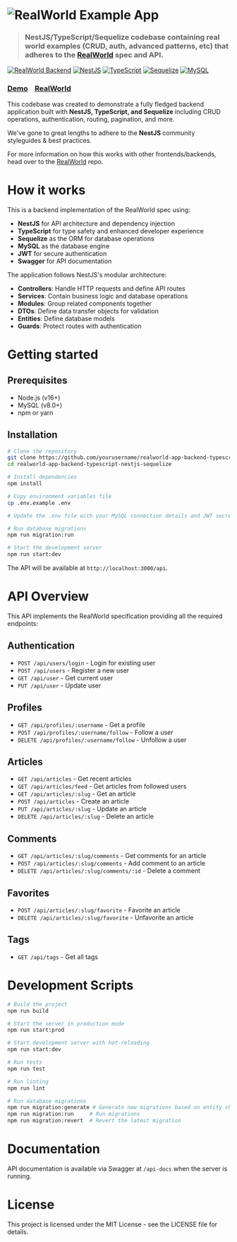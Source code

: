 # ![RealWorld Example App](https://raw.githubusercontent.com/gothinkster/realworld/master/media/realworld.png)

> ### NestJS/TypeScript/Sequelize codebase containing real world examples (CRUD, auth, advanced patterns, etc) that adheres to the [RealWorld](https://github.com/gothinkster/realworld) spec and API.

[![RealWorld Backend](https://img.shields.io/badge/realworld-backend-%23783578.svg)](http://realworld.io)
[![NestJS](https://img.shields.io/badge/NestJS-10.0-ea2845)](https://nestjs.com/)
[![TypeScript](https://img.shields.io/badge/TypeScript-5.0-blue)](https://www.typescriptlang.org/)
[![Sequelize](https://img.shields.io/badge/Sequelize-6.32-orange)](https://sequelize.org/)
[![MySQL](https://img.shields.io/badge/MySQL-8.0-blue)](https://www.mysql.com/)

### [Demo](https://demo.realworld.io/)&nbsp;&nbsp;&nbsp;&nbsp;[RealWorld](https://github.com/gothinkster/realworld)

This codebase was created to demonstrate a fully fledged backend application built with **NestJS, TypeScript, and Sequelize** including CRUD operations, authentication, routing, pagination, and more.

We've gone to great lengths to adhere to the **NestJS** community styleguides & best practices.

For more information on how this works with other frontends/backends, head over to the [RealWorld](https://github.com/gothinkster/realworld) repo.

# How it works

This is a backend implementation of the RealWorld spec using:

- **NestJS** for API architecture and dependency injection
- **TypeScript** for type safety and enhanced developer experience
- **Sequelize** as the ORM for database operations
- **MySQL** as the database engine
- **JWT** for secure authentication
- **Swagger** for API documentation

The application follows NestJS's modular architecture:

- **Controllers**: Handle HTTP requests and define API routes
- **Services**: Contain business logic and database operations
- **Modules**: Group related components together
- **DTOs**: Define data transfer objects for validation
- **Entities**: Define database models
- **Guards**: Protect routes with authentication

# Getting started

## Prerequisites

- Node.js (v16+)
- MySQL (v8.0+)
- npm or yarn

## Installation

```bash
# Clone the repository
git clone https://github.com/yourusername/realworld-app-backend-typescript-nestjs-sequelize.git
cd realworld-app-backend-typescript-nestjs-sequelize

# Install dependencies
npm install

# Copy environment variables file
cp .env.example .env

# Update the .env file with your MySQL connection details and JWT secret

# Run database migrations
npm run migration:run

# Start the development server
npm run start:dev
```

The API will be available at `http://localhost:3000/api`.

# API Overview

This API implements the RealWorld specification providing all the required endpoints:

## Authentication

- `POST /api/users/login` - Login for existing user
- `POST /api/users` - Register a new user
- `GET /api/user` - Get current user
- `PUT /api/user` - Update user

## Profiles

- `GET /api/profiles/:username` - Get a profile
- `POST /api/profiles/:username/follow` - Follow a user
- `DELETE /api/profiles/:username/follow` - Unfollow a user

## Articles

- `GET /api/articles` - Get recent articles
- `GET /api/articles/feed` - Get articles from followed users
- `GET /api/articles/:slug` - Get an article
- `POST /api/articles` - Create an article
- `PUT /api/articles/:slug` - Update an article
- `DELETE /api/articles/:slug` - Delete an article

## Comments

- `GET /api/articles/:slug/comments` - Get comments for an article
- `POST /api/articles/:slug/comments` - Add comment to an article
- `DELETE /api/articles/:slug/comments/:id` - Delete a comment

## Favorites

- `POST /api/articles/:slug/favorite` - Favorite an article
- `DELETE /api/articles/:slug/favorite` - Unfavorite an article

## Tags

- `GET /api/tags` - Get all tags

# Development Scripts

```bash
# Build the project
npm run build

# Start the server in production mode
npm run start:prod

# Start development server with hot-reloading
npm run start:dev

# Run tests
npm run test

# Run linting
npm run lint

# Run database migrations
npm run migration:generate # Generate new migrations based on entity changes
npm run migration:run     # Run migrations
npm run migration:revert  # Revert the latest migration
```

# Documentation

API documentation is available via Swagger at `/api-docs` when the server is running.

# License

This project is licensed under the MIT License - see the LICENSE file for details.